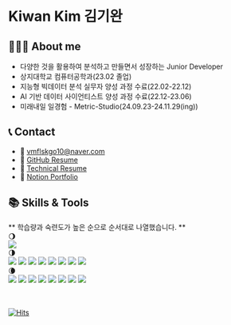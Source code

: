 # Kiwan Kim 김기완

## 💁🏻‍♂️ About me
- 다양한 것을 활용하여 분석하고 만들면서 성장하는 Junior Developer
- 상지대학교 컴퓨터공학과(23.02 졸업)
- 지능형 빅데이터 분석 실무자 양성 과정 수료(22.02-22.12)
- AI 기반 데이터 사이언티스트 양성 과정 수료(22.12-23.06)
- 미래내일 일경험 - Metric-Studio(24.09.23-24.11.29(ing))
  
## 📞 Contact
- 📨 vmflskgo10@naver.com
- 📑 [GitHub Resume](https://hori0506.github.io/)
- 📝 [Technical Resume](https://www.notion.so/03f74b3e04de49dda11a4cb3749d34b1?pvs=4)
- 📃 [Notion Portfolio](https://www.notion.so/Portfolio-87a66d5e0c8942d4b772b29be7709c0f?pvs=4)

## 📚 Skills & Tools

** 학습량과 숙련도가 높은 순으로 순서대로 나열했습니다. **
<br/> 🌖 <br/>
<img src="https://img.shields.io/badge/Python-3776AB?style=flat&logo=python&logoColor=white"/>
<br/> 🌗 <br/>
<img src="https://img.shields.io/badge/Elasticsearch-005571?style=flat&logo=Elasticsearch&logoColor=white"/>
<img src="https://img.shields.io/badge/Slack-4A154B?style=flat&logo=Slack&logoColor=white"/>
<img src="https://img.shields.io/badge/Scikit_learn-F7931E?style=flat&logo=Scikit-learn&logoColor=white"/>
<img src="https://img.shields.io/badge/Numpy-013243?style=flat&logo=Numpy&logoColor=white"/>
<img src="https://img.shields.io/badge/Pandas-150458?style=flat&logo=Pandas&logoColor=white"/>
<img src="https://img.shields.io/badge/Git-181717?style=flat&logo=Git&logoColor=white"/>
<img src="https://img.shields.io/badge/Linux-FCC624?style=flat&logo=Linux&logoColor=white"/>
<img src="https://img.shields.io/badge/Vim-019733?style=flat&logo=Vim&logoColor=white"/>
<br/> 🌘 <br/>
<img src="https://img.shields.io/badge/SQL-4479A1?style=flat&logo=mysql&logoColor=white"/>
<img src="https://img.shields.io/badge/Django-092E20?style=flat&logo=Django&logoColor=white"/>
<img src="https://img.shields.io/badge/FastAPI-009688?style=flat&logo=Fastapi&logoColor=white"/>
<img src="https://img.shields.io/badge/Docker-2496ED?style=flat&logo=Docker&logoColor=white"/>
<img src="https://img.shields.io/badge/Apache_Hadoop-66CCFF?style=flat&logo=ApacheHadoop&logoColor=white"/>
<img src="https://img.shields.io/badge/C-A8B9CC?style=flat&logo=c&logoColor=white"/>
<img src="https://img.shields.io/badge/C++-00599C?style=flat&logo=c%2B%2B&logoColor=white"/>
<img src="https://img.shields.io/badge/Java-007396?style=flat&logo=Java&logoColor=white"/>

<br><br>
[![Hits](https://hits.seeyoufarm.com/api/count/incr/badge.svg?url=https%3A%2F%2Fgithub.com%2FHoRi0506&count_bg=%23297A0C&title_bg=%23070707&icon=&icon_color=%23E7E7E7&title=hits&edge_flat=false)](https://hits.seeyoufarm.com)
